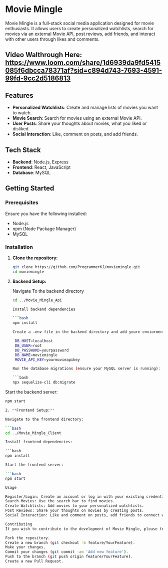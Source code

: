 # Movie Mingle

Movie Mingle is a full-stack social media application designed for movie enthusiasts. It allows users to create personalized watchlists, search for movies via an external Movie API, post reviews, add friends, and interact with other users through likes and comments.

## Video Walthrough Here: https://www.loom.com/share/1d6939da9fd5415085f6dbcca78371af?sid=c894d743-7693-4591-99fd-9cc2d5186813

## Features

- **Personalized Watchlists**: Create and manage lists of movies you want to watch.
- **Movie Search**: Search for movies using an external Movie API.
- **User Posts**: Share your thoughts about movies, what you liked or disliked.
- **Social Interaction**: Like, comment on posts, and add friends.

## Tech Stack

- **Backend**: Node.js, Express
- **Frontend**: React, JavaScript
- **Database**: MySQL

## Getting Started

### Prerequisites

Ensure you have the following installed:

- Node.js
- npm (Node Package Manager)
- MySQL

### Installation

1. **Clone the repository:**

   ```bash
   git clone https://github.com/ProgrammerKJ/moviemingle.git
   cd moviemingle

2. **Backend Setup:**

   Navigate To the backend directory
   
   ```bash
   cd ../Movie_Mingle_Api

   Install backend dependencies

   ```bash
   npm install

   Create a .env file in the backend directory and add youre enviorment variables

    DB_HOST=localhost
    DB_USER=root
    DB_PASSWORD=yourpassword
    DB_NAME=moviemingle
    MOVIE_API_KEY=yourmovieapikey

   Run the database migrations (ensure your MySQL server is running):

   ```bash
   npx sequelize-cli db:migrate

  Start the backend server:

  ```bash
  npm start

2. **Frontend Setup:** 

Navigate to the frontend directory:

```bash
cd ../Movie_Mingle_Client

Install frontend dependencies:

```bash
npm install

Start the frontend server:

```bash
npm start

Usage

Register/Login: Create an account or log in with your existing credentials.
Search Movies: Use the search bar to find movies.
Create Watchlists: Add movies to your personalized watchlists.
Post Reviews: Share your thoughts on movies by creating posts.
Social Interaction: Like and comment on posts, add friends to connect with other movie enthusiasts.

Contributing
If you wish to contribute to the development of Movie Mingle, please follow these steps:

Fork the repository.
Create a new branch (git checkout -b feature/YourFeature).
Make your changes.
Commit your changes (git commit -am 'Add new feature').
Push to the branch (git push origin feature/YourFeature).
Create a new Pull Request.
